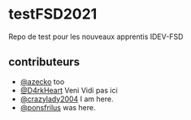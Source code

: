 # testFSD2021
Repo de test pour les nouveaux apprentis IDEV-FSD

## contributeurs
* [@azecko](https://github.com/Azecko) too
* [@D4rkHeart](https://github.com/D4rkHeart) Veni Vidi pas ici
* [@crazylady2004](https://github.com/Crazylady2004) I am here.
* [@ponsfrilus](https://github.com/ponsfrilus) was here.
